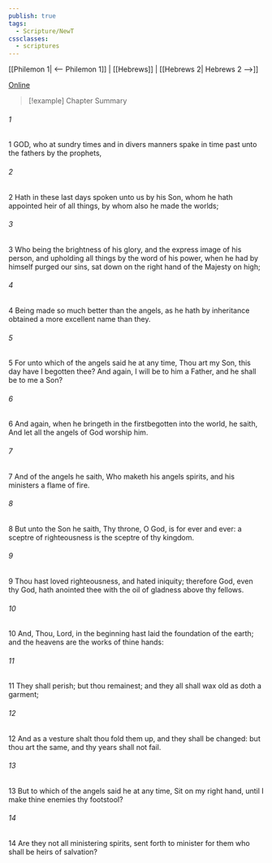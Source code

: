 ```yaml
---
publish: true
tags:
  - Scripture/NewT
cssclasses:
  - scriptures
---
```

[[Philemon 1| <-- Philemon 1]] | [[Hebrews]] | [[Hebrews 2| Hebrews 2 -->]]

[Online](https://churchofjesuschrist.org/study/scriptures/nt/heb/1?lang=eng)

>[!example] Chapter Summary
>
###### 1
1 GOD, who at sundry times and in divers manners spake in time past unto the fathers by the prophets,
###### 2
2 Hath in these last days spoken unto us by his Son, whom he hath appointed heir of all things, by whom also he made the worlds;
###### 3
3 Who being the brightness of his glory, and the express image of his person, and upholding all things by the word of his power, when he had by himself purged our sins, sat down on the right hand of the Majesty on high;
###### 4
4 Being made so much better than the angels, as he hath by inheritance obtained a more excellent name than they.
###### 5
5 For unto which of the angels said he at any time, Thou art my Son, this day have I begotten thee? And again, I will be to him a Father, and he shall be to me a Son?
###### 6
6 And again, when he bringeth in the firstbegotten into the world, he saith, And let all the angels of God worship him.
###### 7
7 And of the angels he saith, Who maketh his angels spirits, and his ministers a flame of fire.
###### 8
8 But unto the Son he saith, Thy throne, O God, is for ever and ever: a sceptre of righteousness is the sceptre of thy kingdom.
###### 9
9 Thou hast loved righteousness, and hated iniquity; therefore God, even thy God, hath anointed thee with the oil of gladness above thy fellows.
###### 10
10 And, Thou, Lord, in the beginning hast laid the foundation of the earth; and the heavens are the works of thine hands:
###### 11
11 They shall perish; but thou remainest; and they all shall wax old as doth a garment;
###### 12
12 And as a vesture shalt thou fold them up, and they shall be changed: but thou art the same, and thy years shall not fail.
###### 13
13 But to which of the angels said he at any time, Sit on my right hand, until I make thine enemies thy footstool?
###### 14
14 Are they not all ministering spirits, sent forth to minister for them who shall be heirs of salvation?



